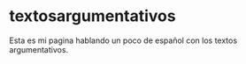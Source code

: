 # textosargumentativos
Esta es mi pagina hablando un poco de español con los textos argumentativos.
